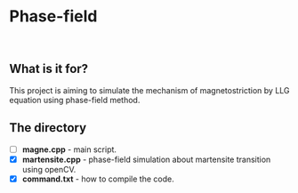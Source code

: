 # Phase-field
<br>

## What is it for?

This project is aiming to simulate the mechanism of magnetostriction by LLG equation using phase-field method.


## The directory

- [ ] **magne.cpp**   -   main script.<br>
- [x] **martensite.cpp**  -   phase-field simulation about martensite transition using openCV.<br>
- [x] **command.txt**   -   how to compile the code.<br>